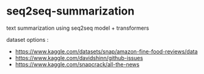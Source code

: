 # seq2seq-summarization
text summarization using seq2seq model + transformers

dataset options :
* https://www.kaggle.com/datasets/snap/amazon-fine-food-reviews/data
* https://www.kaggle.com/davidshinn/github-issues
* https://www.kaggle.com/snapcrack/all-the-news
